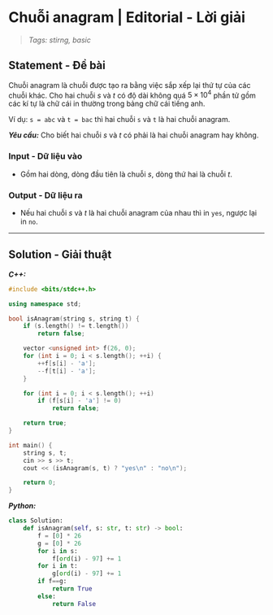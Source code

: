
# Chuỗi anagram | Editorial - Lời giải

> *Tags: stirng, basic*

## Statement - Đề bài

Chuỗi anagram là chuỗi được tạo ra bằng việc sắp xếp lại thứ tự của các chuỗi khác. Cho hai chuỗi $s$ và $t$ có độ dài không quá $5 \times 10^4$ phần tử gồm các kí tự là chữ cái in thường trong bảng chữ cái tiếng anh.

Ví dụ: `s = abc` và `t = bac` thì hai chuỗi `s` và `t` là hai chuỗi anagram.

***Yêu cầu:*** Cho biết hai chuỗi $s$ và $t$ có phải là hai chuỗi anagram hay không. 

### Input - Dữ liệu vào

- Gồm hai dòng, dòng đầu tiên là chuỗi $s$, dòng thứ hai là chuỗi $t$.

### Output - Dữ liệu ra

- Nếu hai chuỗi $s$ và $t$ là hai chuỗi anagram của nhau thì in `yes`, ngược lại in `no`.

---

## Solution - Giải thuật



***C++:***

```cpp
#include <bits/stdc++.h>

using namespace std;

bool isAnagram(string s, string t) {
    if (s.length() != t.length())
        return false;

    vector <unsigned int> f(26, 0);
    for (int i = 0; i < s.length(); ++i) {
        ++f[s[i] - 'a'];
        --f[t[i] - 'a'];
    }

    for (int i = 0; i < s.length(); ++i)
        if (f[s[i] - 'a'] != 0)
            return false;

    return true;
}

int main() {
    string s, t;
    cin >> s >> t;
    cout << (isAnagram(s, t) ? "yes\n" : "no\n");

    return 0;
}
```

***Python:***

```py
class Solution:
    def isAnagram(self, s: str, t: str) -> bool:
        f = [0] * 26
        g = [0] * 26
        for i in s:
            f[ord(i) - 97] += 1
        for i in t:
            g[ord(i) - 97] += 1
        if f==g:
            return True
        else:
            return False
```
